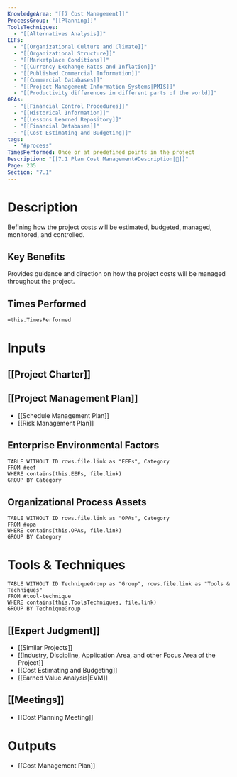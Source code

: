 ```yaml
---
KnowledgeArea: "[[7 Cost Management]]"
ProcessGroup: "[[Planning]]"
ToolsTechniques:
  - "[[Alternatives Analysis]]"
EEFs:
  - "[[Organizational Culture and Climate]]"
  - "[[Organizational Structure]]"
  - "[[Marketplace Conditions]]"
  - "[[Currency Exchange Rates and Inflation]]"
  - "[[Published Commercial Information]]"
  - "[[Commercial Databases]]"
  - "[[Project Management Information Systems|PMIS]]"
  - "[[Productivity differences in different parts of the world]]"
OPAs:
  - "[[Financial Control Procedures]]"
  - "[[Historical Information]]"
  - "[[Lessons Learned Repository]]"
  - "[[Financial Databases]]"
  - "[[Cost Estimating and Budgeting]]"
tags:
  - "#process"
TimesPerformed: Once or at predefined points in the project
Description: "[[7.1 Plan Cost Management#Description|📝]]"
Page: 235
Section: "7.1"
---
```

# Description
Вefining how the project costs will be estimated, budgeted, managed, monitored, and controlled.
## Key Benefits
Provides guidance and direction on how the project costs will be managed throughout the project.
## Times Performed
`=this.TimesPerformed`
# Inputs
## [[Project Charter]]
## [[Project Management Plan]]
- [[Schedule Management Plan]]
- [[Risk Management Plan]]
## Enterprise Environmental Factors
```dataview
TABLE WITHOUT ID rows.file.link as "EEFs", Category
FROM #eef
WHERE contains(this.EEFs, file.link)
GROUP BY Category
```
## Organizational Process Assets
```dataview
TABLE WITHOUT ID rows.file.link as "OPAs", Category
FROM #opa
WHERE contains(this.OPAs, file.link)
GROUP BY Category
```
# Tools & Techniques
```dataview
TABLE WITHOUT ID TechniqueGroup as "Group", rows.file.link as "Tools & Techniques"
FROM #tool-technique
WHERE contains(this.ToolsTechniques, file.link)
GROUP BY TechniqueGroup
```
## [[Expert Judgment]]
- [[Similar Projects]]
- [[Industry, Discipline, Application Area, and other Focus Area of the Project]]
- [[Cost Estimating and Budgeting]]
- [[Earned Value Analysis|EVM]]
## [[Meetings]]
- [[Cost Planning Meeting]]
# Outputs
- [[Cost Management Plan]]